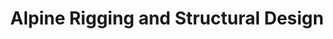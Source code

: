 ---
title: "Alpine Rigging and Structural Design"
url: /las-vegas/alpine-rigging-and-structural-design/
shop: Basteln
---
